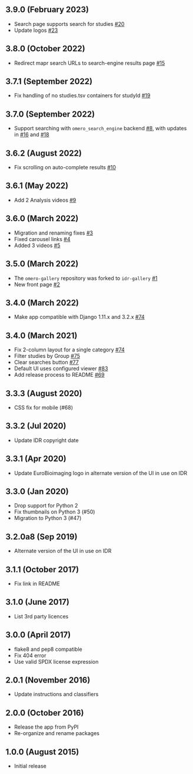 
3.9.0 (February 2023)
---------------------

- Search page supports search for studies [#20](https://github.com/IDR/idr-gallery/pull/20)
- Update logos [#23](https://github.com/IDR/idr-gallery/pull/23)

3.8.0 (October 2022)
--------------------

- Redirect mapr search URLs to search-engine results page [#15](https://github.com/IDR/idr-gallery/pull/15)

3.7.1 (September 2022)
----------------------

- Fix handling of no studies.tsv containers for studyId [#19](https://github.com/IDR/idr-gallery/pull/19)

3.7.0 (September 2022)
----------------------

- Support searching with `omero_search_engine` backend [#8](https://github.com/IDR/idr-gallery/pull/8), with updates in [#16](https://github.com/IDR/idr-gallery/pull/16) and [#18](https://github.com/IDR/idr-gallery/pull/18)

3.6.2 (August 2022)
-------------------

- Fix scrolling on auto-complete results [#10](https://github.com/IDR/idr-gallery/pull/10)

3.6.1 (May 2022)
----------------

- Add 2 Analysis videos [#9](https://github.com/IDR/idr-gallery/pull/9)

3.6.0 (March 2022)
------------------

- Migration and renaming fixes [#3](https://github.com/IDR/idr-gallery/pull/3)
- Fixed carousel links [#4](https://github.com/IDR/idr-gallery/pull/4)
- Added 3 videos [#5](https://github.com/IDR/idr-gallery/pull/5)

3.5.0 (March 2022)
------------------

- The `omero-gallery` repository was forked to `idr-gallery` [#1](https://github.com/IDR/idr-gallery/pull/1)
- New front page [#2](https://github.com/IDR/idr-gallery/pull/2)

3.4.0 (March 2022)
------------------

- Make app compatible with Django 1.11.x and 3.2.x [#74](https://github.com/ome/omero-gallery/pull/93)

3.4.0 (March 2021)
-------------------

- Fix 2-column layout for a single category [#74](https://github.com/ome/omero-gallery/pull/74)
- Filter studies by Group [#75](https://github.com/ome/omero-gallery/pull/75)
- Clear searches button [#77](https://github.com/ome/omero-gallery/pull/77)
- Default UI uses configured viewer [#83](https://github.com/ome/omero-gallery/pull/83)
- Add release process to README [#69](https://github.com/ome/omero-gallery/pull/69)

3.3.3 (August 2020)
-------------------

- CSS fix for mobile (#68)

3.3.2 (Jul 2020)
----------------

- Update IDR copyright date

3.3.1 (Apr 2020)
----------------

- Update EuroBioimaging logo in alternate version of the UI in use on IDR

3.3.0 (Jan 2020)
----------------

- Drop support for Python 2
- Fix thumbnails on Python 3 (#50)
- Migration to Python 3 (#47)

3.2.0a8 (Sep 2019)
------------------

- Alternate version of the UI in use on IDR

3.1.1 (October 2017)
--------------------

- Fix link in README

3.1.0 (June 2017)
-----------------

- List 3rd party licences

3.0.0 (April 2017)
------------------

- flake8 and pep8 compatible
- Fix 404 error
- Use valid SPDX license expression 

2.0.1 (November 2016)
---------------------

- Update instructions and classifiers

2.0.0 (October 2016)
--------------------

- Release the app from PyPI
- Re-organize and rename packages

1.0.0 (August 2015)
-------------------

- Initial release
